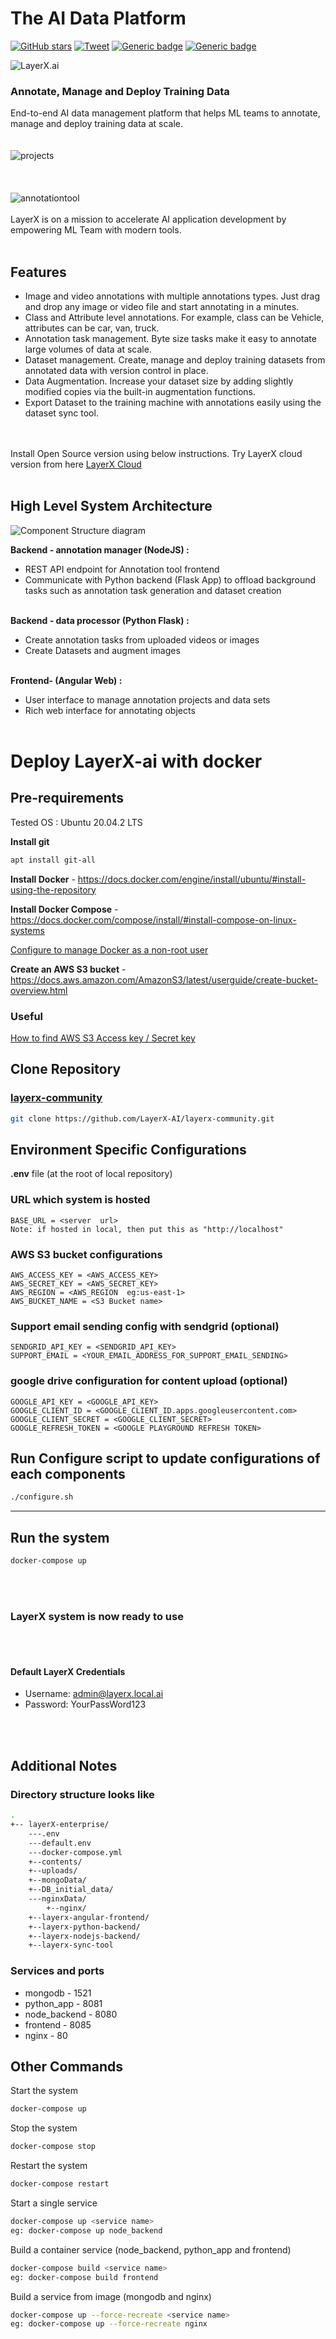 # The AI Data Platform

[![GitHub stars](https://img.shields.io/github/stars/LayerX-AI/layerx-community?style=social)](https://github.com/LayerX-AI/layerx-community/stargazers)
[![Tweet](https://img.shields.io/twitter/url/http/shields.io.svg?style=social)](https://twitter.com/layerxai?text=Get%20over%20170%20free%20design%20blocks%20based%20on%20Bootstrap%204&url=https://froala.com/design-blocks&via=froala&hashtags=bootstrap,design,templates,blocks,developers)
[![Generic badge](https://img.shields.io/badge/python-3.8.10-blue.svg)](https://www.python.org/downloads/release/python-3810/)
[![Generic badge](https://img.shields.io/badge/license-MIT&ELv2-<COLOR>.svg)](https://github.com/LayerX-AI/layerx-community/blob/master/LICENSE)



![LayerX.ai](images/Layerx_logo_purple.svg)
### Annotate, Manage and Deploy Training Data  
End-to-end AI data management platform that helps ML teams to annotate, manage and deploy training data at scale.  
<br/><br/>
![projects](images/Layerx_projects.png?raw=true)
<br/><br/>
<br/><br/>
![annotationtool](images/Layerx_tool.png?raw=true)
<br/><br/>
LayerX is on a mission to accelerate AI application development by empowering ML Team with modern tools.
<br/><br/>
## Features
* Image and video annotations with multiple annotations types.  Just drag and drop any image or video file and start annotating in a minutes.
* Class and Attribute level annotations. For example, class can be Vehicle, attributes can be car, van, truck.
* Annotation task management. Byte size tasks make it easy to annotate large volumes of data at scale.
* Dataset management. Create, manage and deploy training datasets from annotated data with version control in place.
* Data Augmentation. Increase your dataset size by adding slightly modified copies via the built-in augmentation functions.
* Export Dataset to the training machine with annotations easily using the dataset sync tool.

<br/><br/>
Install Open Source version using below instructions. Try LayerX cloud version from here [LayerX Cloud](https://layerx.ai)
<br/><br/>
## High Level System Architecture

![Component Structure diagram](images/Layerx_components.png?raw=true  "Component Structure")

**Backend - annotation manager (NodeJS) :**
* REST API endpoint for Annotation tool frontend
* Communicate with Python backend (Flask App) to offload background tasks such as annotation task generation and dataset creation
<br/><br/>

**Backend - data processor (Python Flask) :**
* Create annotation tasks from uploaded videos or images
* Create Datasets and augment images
<br/><br/>

**Frontend- (Angular Web) :**
* User interface to manage annotation projects and data sets
* Rich web interface for annotating objects
<br/><br/>

# Deploy LayerX-ai with docker

## Pre-requirements

Tested OS : Ubuntu 20.04.2 LTS

**Install git**
```bash
apt install git-all
```

**Install Docker** - <https://docs.docker.com/engine/install/ubuntu/#install-using-the-repository>

**Install Docker Compose** - <https://docs.docker.com/compose/install/#install-compose-on-linux-systems>

[Configure to manage Docker as a non-root user](https://docs.docker.com/engine/install/linux-postinstall/)

**Create an AWS S3 bucket** - <https://docs.aws.amazon.com/AmazonS3/latest/userguide/create-bucket-overview.html>

### Useful
[How to find AWS S3 Access key / Secret key](https://docs.aws.amazon.com/powershell/latest/userguide/pstools-appendix-sign-up.html)


## Clone Repository
### [layerx-community](https://github.com/LayerX-AI/layerx-community)
```bash
git clone https://github.com/LayerX-AI/layerx-community.git
```


## Environment Specific Configurations
**.env** file (at the root of local repository)


### URL which system is hosted
```
BASE_URL = <server  url>
Note: if hosted in local, then put this as "http://localhost"
```

### AWS S3 bucket configurations
```
AWS_ACCESS_KEY = <AWS_ACCESS_KEY>
AWS_SECRET_KEY = <AWS_SECRET_KEY>
AWS_REGION = <AWS_REGION  eg:us-east-1>
AWS_BUCKET_NAME = <S3 Bucket name>
```

### Support email sending config with sendgrid (optional)
```
SENDGRID_API_KEY = <SENDGRID_API_KEY>
SUPPORT_EMAIL = <YOUR_EMAIL_ADDRESS_FOR_SUPPORT_EMAIL_SENDING>
```

### google drive configuration for content upload (optional)
```
GOOGLE_API_KEY = <GOOGLE_API_KEY>
GOOGLE_CLIENT_ID = <GOOGLE_CLIENT_ID.apps.googleusercontent.com>
GOOGLE_CLIENT_SECRET = <GOOGLE_CLIENT_SECRET>
GOOGLE_REFRESH_TOKEN = <GOOGLE PLAYGROUND REFRESH TOKEN>
```

## Run Configure script to update configurations of each components
```bash
./configure.sh
```
---

## Run the system
```bash
docker-compose up
```

<br/><br/>
### LayerX system is now ready to use
<br/><br/>

#### Default LayerX Credentials
* Username: 	admin@layerx.local.ai
* Password:	YourPassWord123

<br/><br/>

## Additional Notes

### Directory structure looks like
```bash
.
+-- layerX-enterprise/
	---.env
	---default.env
	---docker-compose.yml
	+--contents/
	+--uploads/
	+--mongoData/
	+--DB_initial_data/
	---nginxData/
		+--nginx/
	+--layerx-angular-frontend/
	+--layerx-python-backend/
	+--layerx-nodejs-backend/
	+--layerx-sync-tool
```

### Services and ports
* mongodb - 1521
* python_app - 8081
* node_backend - 8080
* frontend - 8085
* nginx - 80

## Other Commands
Start the system
```bash
docker-compose up
```
Stop the system
```bash
docker-compose stop
```
Restart the system
```bash
docker-compose restart
```
Start a single service
```bash
docker-compose up <service name>
eg: docker-compose up node_backend
```
Build a container service (node_backend, python_app and frontend)
```bash
docker-compose build <service name>
eg: docker-compose build frontend
```
Build a service from image (mongodb and nginx)
```bash
docker-compose up --force-recreate <service name>
eg: docker-compose up --force-recreate nginx
```


